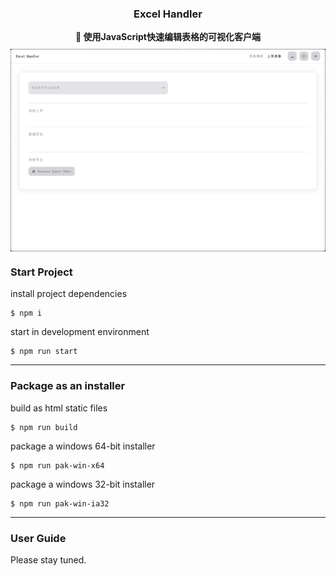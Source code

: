 
<div style="display: flex;flex-flow: column;align-items: center">
<h3>Excel Handler</h3>
<span style="margin-bottom: 10px;font-weight: bold">
💼 使用JavaScript快速编辑表格的可视化客户端
</span>
<img src="./assets/images/img.png">
</div>

### Start Project

install project dependencies

```shell
$ npm i
```

start in development environment

```shell
$ npm run start
```

---

### Package as an installer

build as html static files

```shell
$ npm run build
```

package a windows 64-bit installer

```shell
$ npm run pak-win-x64
```

package a windows 32-bit installer

```shell
$ npm run pak-win-ia32
```

---

### User Guide

Please stay tuned.





